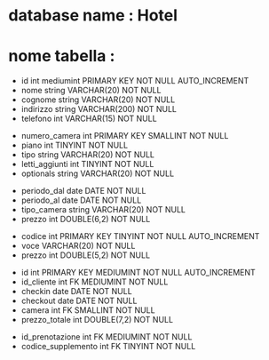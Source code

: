 # database name : Hotel
# nome tabella : 
<!-- TABELLA clienti -->
- id int mediumint PRIMARY KEY NOT NULL  AUTO_INCREMENT 
- nome string VARCHAR(20) NOT NULL
- cognome string VARCHAR(20) NOT NULL
- indirizzo string VARCHAR(200) NOT NULL
- telefono int VARCHAR(15) NOT NULL 

<!-- TABELLA camere -->
- numero_camera int PRIMARY KEY SMALLINT NOT NULL
- piano int TINYINT NOT NULL
 - tipo string VARCHAR(20) NOT NULL <!--'singola','doppia','matrimoniale','tripla' -->
 - letti_aggiunti int TINYINT NOT NULL 
 - optionals string VARCHAR(20) NOT NULL<!--'fumatori','ariaCondizionata','vistaMare','tv' -->

<!-- TABELLA prezzi (in base al periodo dell'anno)-->
- periodo_dal date DATE NOT NULL
- periodo_al date DATE NOT NULL
- tipo_camera string VARCHAR(20) NOT NULL <!--'singola','doppia','matrimoniale','tripla' -->
- prezzo int DOUBLE(6,2) NOT NULL  

<!-- TABELLA supplementi -->
- codice int PRIMARY KEY TINYINT NOT NULL AUTO_INCREMENT
- voce VARCHAR(20) NOT NULL
- prezzo int DOUBLE(5,2) NOT NULL

<!-- TABELLA prenotazioni -->
- id int PRIMARY KEY MEDIUMINT NOT NULL AUTO_INCREMENT
- id_cliente int FK MEDIUMINT NOT NULL
- checkin date DATE NOT NULL
- checkout date DATE NOT NULL 
- camera int FK SMALLINT NOT NULL
- prezzo_totale int DOUBLE(7,2) NOT NULL

<!-- TABELLA  supplementi_prenotati-->
- id_prenotazione int FK MEDIUMINT NOT NULL
- codice_supplemento int FK TINYINT NOT NULL 

